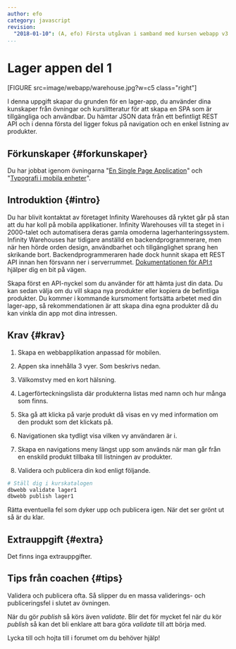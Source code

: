 ```yaml
---
author: efo
category: javascript
revision:
  "2018-01-10": (A, efo) Första utgåvan i samband med kursen webapp v3.
...
```

Lager appen del 1
==================================
[FIGURE src=image/webapp/warehouse.jpg?w=c5 class="right"]

I denna uppgift skapar du grunden för en lager-app, du använder dina kunskaper från övningar och kurslitteratur för att skapa en SPA som är tillgängliga och användbar. Du hämtar JSON data från ett befintligt REST API och i denna första del ligger fokus på navigation och en enkel listning av produkter.

<!--more-->



Förkunskaper {#forkunskaper}
-----------------------
Du har jobbat igenom övningarna "[En Single Page Application](kunskap/en-single-page-application-me-app)" och "[Typografi i mobila enheter](kunskap/typografi-i-mobila-enheter)".



Introduktion {#intro}
-----------------------
Du har blivit kontaktat av företaget Infinity Warehouses då ryktet går på stan att du har koll på mobila applikationer. Infinity Warehouses vill ta steget in i 2000-talet och automatisera deras gamla omoderna lagerhanteringssystem. Infinity Warehouses har tidigare anställd en backendprogrammerare, men när hen hörde orden design, användbarhet och tillgänglighet sprang hen skrikande bort. Backendprogrammeraren hade dock hunnit skapa ett REST API innan hen försvann ner i serverrummet. [Dokumentationen för API:t](https://lager.dbwebb.se) hjälper dig en bit på vägen.

Skapa först en API-nyckel som du använder för att hämta just din data. Du kan sedan välja om du vill skapa nya produkter eller kopiera de befintliga produkter. Du kommer i kommande kursmoment fortsätta arbetet med din lager-app, så rekommendationen är att skapa dina egna produkter då du kan vinkla din app mot dina intressen.



Krav {#krav}
-----------------------
1. Skapa en webbapplikation anpassad för mobilen.

1. Appen ska innehålla 3 vyer. Som beskrivs nedan.

1. Välkomstvy med en kort hälsning.

1. Lagerförteckningslista där produkterna listas med namn och hur många som finns.

1. Ska gå att klicka på varje produkt då visas en vy med information om den produkt som det klickats på.

1. Navigationen ska tydligt visa vilken vy användaren är i.

1. Skapa en navigations meny längst upp som används när man går från en enskild produkt tillbaka till listningen av produkter.

1. Validera och publicera din kod enligt följande.

```bash
# Ställ dig i kurskatalogen
dbwebb validate lager1
dbwebb publish lager1
```

Rätta eventuella fel som dyker upp och publicera igen. När det ser grönt ut så är du klar.



Extrauppgift {#extra}
-----------------------
Det finns inga extrauppgifter.



Tips från coachen {#tips}
-----------------------

Validera och publicera ofta. Så slipper du en massa validerings- och publiceringsfel i slutet av övningen.

När du gör *publish* så körs även *validate*. Blir det för mycket fel när du kör *publish* så kan det bli enklare att bara göra *validate* till att börja med.

Lycka till och hojta till i forumet om du behöver hjälp!
